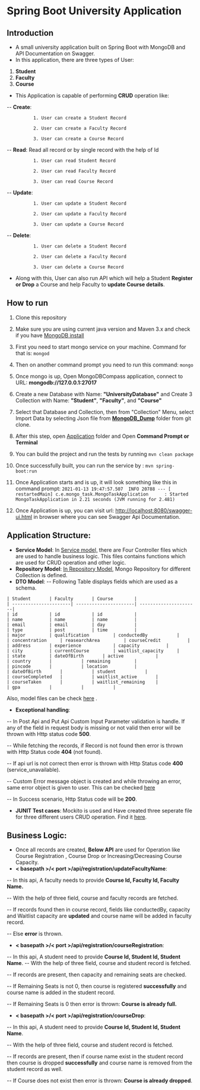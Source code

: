 
# Spring Boot University Application


## Introduction

 - A small university application built on Spring Boot with MongoDB and API Documentation on Swagger.
 - In this application, there are three types of User:
  1. **Student**
  2. **Faculty**
  3. **Course**
  
  - This Application is capable of performing **CRUD** operation like:
  
  -- **Create**: 
  
			  1. User can create a Student Record
			  
			  2. User can create a Faculty Record
			  
			  3. User can create a Course Record
			  
  -- **Read**:  Read all record or by single record with the help of Id
  
			  1. User can read Student Record
			  
			  2. User can read Faculty Record
			  
			  3. User can read Course Record
			  
  -- **Update**:  
  
			  1. User can update a Student Record
			  
			  2. User can update a Faculty Record
			  
			  3. User can update a Course Record
			  
  -- **Delete**:  
  
			  1. User can delete a Student Record
			  
			  2. User can delete a Faculty Record
			  
			  3. User can delete a Course Record
			  
- Along with this, User can also run API which will help a Student **Register or Drop** a Course and help Faculty to **update Course details**.


## How to run

 1.  Clone this repository
 3.   Make sure you are using current java version and Maven 3.x and check if you have [MongoDB install](https://www.mongodb.com/try/download/community)
 4.  First you need to start mongo service on your machine. Command for that is: 
`mongod`
 5. Then on another command prompt you need to run this command: 
`mongo`
 6. Once mongo is up, Open MongoDBCompass application, connect to URL: **mongodb://127.0.0.1:27017**
 7. Create a new Database with Name: **"UniversityDatabase"** and Create 3 Collection with Name: **"Student"**, **"Faculty"**, and **"Course"**
 8.  Select that Database and Collection, then from "Collection" Menu, select Import Data by selecting Json file from [**MongoDB_Dump**](https://github.com/punitMashruwala/spring-boot-university-application/tree/master/Mongo_Dump) folder from git clone.
 9.  After this step, open [Application](https://github.com/punitMashruwala/spring-boot-university-application/tree/master/Application) folder and Open **Command Prompt or Terminal**
 10.   You can build the project and run the tests by running  `mvn clean package`
 11.  Once successfully built, you can run the service by :
```` mvn spring-boot:run ````
 12.  Once Application starts and is up, it will look something like this in command prompt:
  `2021-01-13 19:47:57.507  INFO 20788 --- [  restartedMain] c.e.mongo_task.MongoTaskApplication      : Started MongoTaskApplication in 2.21 seconds (JVM running for 2.481)`

 14. Once Application is up, you can visit url: [http://localhost:8080/swagger-ui.html](http://localhost:8080/swagger-ui.html) in browser where you can see Swagger Api Documentation.


## Application Structure:

 - **Service Model**: In [Service model,](https://github.com/punitMashruwala/spring-boot-university-application/tree/master/Application/src/main/java/com/example/mongo_task/resource) there are Four Controller files which are used to handle business logic. This files contains functions which are used for CRUD operation and other logic.
 - **Repository Model**:  [In Repository Model](https://github.com/punitMashruwala/spring-boot-university-application/tree/master/Application/src/main/java/com/example/mongo_task/repository), Mongo Repository for different Collection is defined.
 - **DTO Model**: 
  -- Following Table displays fields which are used as a schema.
```
| Student 		| Faculty 		| Course  		|
| ----------------------| ----------------------| ----------------------|
| id      		| id      		| id      		|
| name    		| name    		| name    		|
| email   		| email   		| day     		|	
| type    		| post    		| time    		|
| major   		| qualification     	| conductedBy       	|
| concentration    	| reasearchArea	    	| courseCredit	    	|
| address 		| experience        	| capacity	        |
| city    		| currentCourse     	| waitlist_capacity     |
| state 		| dateOfBirth		| active      		|
| country  		| 			| remaining    		|
| pincode 		| 			| location      	|
| dateOfBirth		| 			| student    		|
| courseCompleted	| 			| waitlist_active    	|
| courseTaken		| 			| waitlist_remaining    |
| gpa			| 			| 			|
```

Also, model files can be check  [here](https://github.com/punitMashruwala/spring-boot-university-application/tree/master/Application/src/main/java/com/example/mongo_task/model) .
 - **Exceptional handling**: 
 
 -- In Post Api and Put Api Custom Input Parameter validation is handle. If any of the field in request body is missing or not valid then error will be thrown with Http status code **500**.
 
 -- While fetching the records, if Record is not found then error is thrown with Http Status code **404** (not found).
 
 -- If api url is not correct then error is thrown with Http Status code **400** (service_unavailable).
 
 -- Custom Error message object is created and while throwing an error, same error object is given to user. This can be checked [here](https://github.com/punitMashruwala/spring-boot-university-application/tree/master/Application/src/main/java/com/example/mongo_task/exception_handling)
 
 -- In Success scenario, Http Status code will be **200**.
 
 - **JUNIT Test cases**: Mockito is used and Have created three seperate file for three different users CRUD operation. Find it [here](https://github.com/punitMashruwala/spring-boot-university-application/tree/master/Application/src/test/java/com/example/mongo_task).

 ## Business Logic:
 - Once all records are created, **Below API** are used for Operation like Course Registration , Course Drop or Increasing/Decreasing Course Capacity.
 - **< basepath >/< port >/api/registration/updateFacultyName**:
 
 --  In this api, A faculty needs to provide **Course Id, Faculty Id, Faculty Name.**   
 
 -- With the help of three field, course and faculty records are fetched.
 
 -- If records found then in course record, fields like conductedBy, capacity and Waitlist capacity are **updated** and course name will be added in faculty record.
 
 -- Else **error** is thrown.
 
 - **< basepath >/< port >/api/registration/courseRegistration**:
 
 -- In this api, A student need to provide **Course Id, Student Id, Student Name**. -- With the help of three field, course and student record is fetched. 
 
 -- If records are present, then capacity and remaining seats are checked. 
 
 -- If Remaining Seats is not 0, then course is registered **successfully** and course name is added in the student record.  
 
 -- If Remaining Seats is 0 then error is thrown: **Course is already full.**
 
 - **< basepath >/< port >/api/registration/courseDrop**:
 
 -- In this api, A student need to provide **Course Id, Student Id, Student Name**. 
 
 -- With the help of three field, course and student record is fetched. 
 
 -- If records are present, then if course name exist in the student record then course is dropped **successfully** and course name is removed from the student record as well.
 
 -- If Course does not exist then error is thrown: **Course is already dropped**.
